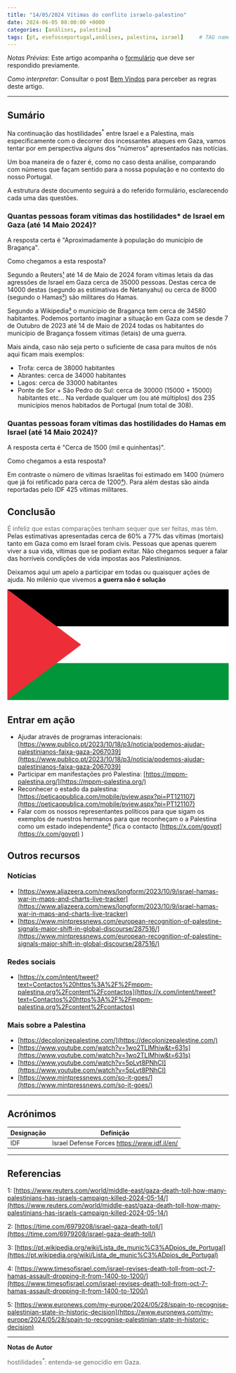 ```yaml
---
title: "14/05/2024 Vítimas do conflito israelo-palestino"
date: 2024-06-05 08:00:00 +0000
categories: [análises, palestina]
tags: [pt, esefosseportugal,análises, palestina, israel]     # TAG names should always be lowercase
---
```


_Notas Prévias_: Este artigo acompanha o [formulário](https://docs.google.com/forms/d/e/1FAIpQLSdH2IKlxUTkCo1gFxzjHeQih05tmnyS28VeSIcIaMyAf9swqw/viewform) que deve ser respondido previamente.

_Como interpretar_: Consultar o post [Bem Vindos](https://comumcravonamao.github.io/posts/bem-vindos/) para perceber as regras deste artigo.

---

## Sumário
Na continuação das hostilidades<sup>*</sup> entre Israel e a Palestina, mais especificamente com o decorrer dos incessantes ataques em Gaza, vamos tentar por em perspectiva alguns dos "números" apresentados nas notícias.

Um boa maneira de o fazer é, como no caso desta análise, comparando com números que façam sentido para a nossa população e no contexto do nosso Portugal.

A estrutura deste documento seguirá a do referido formulário, esclarecendo cada uma das questões.

### Quantas pessoas foram vítimas das hostilidades* de Israel em Gaza (até 14 Maio 2024)?

A resposta certa é "Aproximadamente à população do município de Bragança".

Como chegamos a esta resposta?

Segundo a Reuters[¹] até 14 de Maio de 2024 foram vítimas letais da das agressões de Israel em Gaza cerca de 35000 pessoas. Destas cerca de 14000 destas (segundo as estimativas de Netanyahu) ou cerca de 8000 (segundo o Hamas[²]) são militares do Hamas.

Segundo a Wikipedia[³] o município de Bragança tem cerca de 34580 habitantes.
Podemos portanto imaginar a situação em Gaza com se desde 7 de Outubro de 2023 até 14 de Maio de 2024 todas os habitantes do município de Bragança fossem vitimas (letais) de uma guerra.

 Mais ainda, caso não seja perto o suficiente de casa para muitos de nós aqui ficam mais exemplos:
- Trofa: cerca de 38000 habitantes
- Abrantes: cerca de 34000 habitantes
- Lagos: cerca de 33000 habitantes
- Ponte de Sor + São Pedro do Sul: cerca de 30000 (15000 + 15000) habitantes
etc...
Na verdade qualquer um (ou até múltiplos) dos 235 municípios menos habitados de Portugal (num total de 308).

### Quantas pessoas foram vítimas das hostilidades do Hamas em Israel (até 14 Maio 2024)?

A resposta certa é "Cerca de 1500 (mil e quinhentas)".

Como chegamos a esta resposta?

Em contraste o número de vítimas Israelitas foi estimado em 1400 (número que já foi retificado para cerca de 1200[⁴]). Para além destas são ainda reportadas pelo IDF 425 vítimas militares.

## Conclusão
<span style="color:DimGrey">É infeliz que estas comparações tenham sequer que ser feitas, mas têm.</span>
Pelas estimativas apresentadas cerca de 60% a 77% das vítimas (mortais) tanto em Gaza como em Israel foram civis. Pessoas que apenas querem viver a sua vida, vítimas que se podiam evitar.
Não chegamos sequer a falar das horríveis condições de vida impostas aos Palestinianos.

Deixamos aqui um apelo a participar em todas ou quaisquer ações de ajuda.
No milénio que vivemos **a guerra não é solução**

![Ajudar a Palestina](/assets/images/Flag_of_Palestine.svg.png)

## Entrar em ação
- Ajudar através de programas interacionais: [https://www.publico.pt/2023/10/18/p3/noticia/podemos-ajudar-palestinianos-faixa-gaza-2067039](https://www.publico.pt/2023/10/18/p3/noticia/podemos-ajudar-palestinianos-faixa-gaza-2067039)
- Participar em manifestações pró Palestina: [https://mppm-palestina.org/](https://mppm-palestina.org/)
- Reconhecer o estado da palestina: [https://peticaopublica.com/mobile/pview.aspx?pi=PT121107](https://peticaopublica.com/mobile/pview.aspx?pi=PT121107)
- Falar com os nossos representantes políticos para que sigam os exemplos de nuestros hermanos para que reconheçam o a Palestina como um estado independente[⁵] (fica o contacto [https://x.com/govpt](https://x.com/govpt) )

## Outros recursos
### Notícias
- [https://www.aljazeera.com/news/longform/2023/10/9/israel-hamas-war-in-maps-and-charts-live-tracker](https://www.aljazeera.com/news/longform/2023/10/9/israel-hamas-war-in-maps-and-charts-live-tracker)
- [https://www.mintpressnews.com/european-recognition-of-palestine-signals-major-shift-in-global-discourse/287516/](https://www.mintpressnews.com/european-recognition-of-palestine-signals-major-shift-in-global-discourse/287516/)

### Redes sociais
- [https://x.com/intent/tweet?text=Contactos%20https%3A%2F%2Fmppm-palestina.org%2Fcontent%2Fcontactos](https://x.com/intent/tweet?text=Contactos%20https%3A%2F%2Fmppm-palestina.org%2Fcontent%2Fcontactos)

### Mais sobre a Palestina
- [https://decolonizepalestine.com/](https://decolonizepalestine.com/)
- [https://www.youtube.com/watch?v=1wo2TLlMhiw&t=631s](https://www.youtube.com/watch?v=1wo2TLlMhiw&t=631s)
- [https://www.youtube.com/watch?v=5pLvt8PNhCI](https://www.youtube.com/watch?v=5pLvt8PNhCI)
- [https://www.mintpressnews.com/so-it-goes/](https://www.mintpressnews.com/so-it-goes/)

---

## Acrónimos

| Designação | Definição |
| ---------- | --------- |
| IDF        | Israel Defense Forces https://www.idf.il/en/ |


---
## Referencias

1: [https://www.reuters.com/world/middle-east/gaza-death-toll-how-many-palestinians-has-israels-campaign-killed-2024-05-14/](https://www.reuters.com/world/middle-east/gaza-death-toll-how-many-palestinians-has-israels-campaign-killed-2024-05-14/)

[¹]: https://www.reuters.com/world/middle-east/gaza-death-toll-how-many-palestinians-has-israels-campaign-killed-2024-05-14/

2: [https://time.com/6979208/israel-gaza-death-toll/](https://time.com/6979208/israel-gaza-death-toll/)

[²]: https://time.com/6979208/israel-gaza-death-toll/

3: [https://pt.wikipedia.org/wiki/Lista_de_munic%C3%ADpios_de_Portugal](https://pt.wikipedia.org/wiki/Lista_de_munic%C3%ADpios_de_Portugal)

[³]: https://pt.wikipedia.org/wiki/Lista_de_munic%C3%ADpios_de_Portugal

4: [https://www.timesofisrael.com/israel-revises-death-toll-from-oct-7-hamas-assault-dropping-it-from-1400-to-1200/](https://www.timesofisrael.com/israel-revises-death-toll-from-oct-7-hamas-assault-dropping-it-from-1400-to-1200/)

[⁴]: https://www.timesofisrael.com/israel-revises-death-toll-from-oct-7-hamas-assault-dropping-it-from-1400-to-1200/

5: [https://www.euronews.com/my-europe/2024/05/28/spain-to-recognise-palestinian-state-in-historic-decision](https://www.euronews.com/my-europe/2024/05/28/spain-to-recognise-palestinian-state-in-historic-decision)

[⁵]: https://www.euronews.com/my-europe/2024/05/28/spain-to-recognise-palestinian-state-in-historic-decision


---

**Notas de Autor**

<span style="color:DimGrey">hostilidades<sup>*</sup>: entenda-se genocídio em Gaza.</span>

